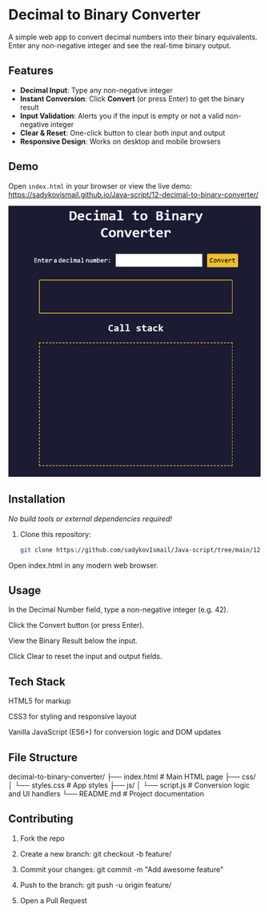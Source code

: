 # Decimal to Binary Converter

A simple web app to convert decimal numbers into their binary equivalents. Enter any non-negative integer and see the real-time binary output.

## Features

- **Decimal Input**: Type any non-negative integer  
- **Instant Conversion**: Click **Convert** (or press Enter) to get the binary result  
- **Input Validation**: Alerts you if the input is empty or not a valid non-negative integer  
- **Clear & Reset**: One-click button to clear both input and output  
- **Responsive Design**: Works on desktop and mobile browsers  

## Demo

Open `index.html` in your browser or view the live demo:  
<https://sadykovismail.github.io/Java-script/12-decimal-to-binary-converter/>

![Screenshot of the Decimal to Binary Converter app](./screenshot.png)

## Installation

_No build tools or external dependencies required!_

1. Clone this repository:  
   ```bash
   git clone https://github.com/sadykovIsmail/Java-script/tree/main/12-decimal-to-binary-converter
Open index.html in any modern web browser.

## Usage
In the Decimal Number field, type a non-negative integer (e.g. 42).

Click the Convert button (or press Enter).

View the Binary Result below the input.

Click Clear to reset the input and output fields.

## Tech Stack
HTML5 for markup

CSS3 for styling and responsive layout

Vanilla JavaScript (ES6+) for conversion logic and DOM updates

## File Structure

decimal-to-binary-converter/
├── index.html           # Main HTML page
├── css/
│   └── styles.css       # App styles
├── js/
│   └── script.js           # Conversion logic and UI handlers
└── README.md            # Project documentation

## Contributing
1) Fork the repo

2) Create a new branch:
git checkout -b feature/<your-branch-name>

3) Commit your changes:
git commit -m "Add awesome feature"

4) Push to the branch:
git push -u origin feature/<your-branch-name>

5) Open a Pull Request